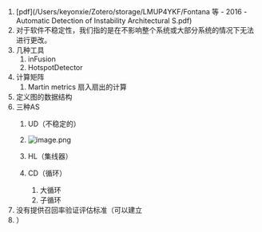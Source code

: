 1. [pdf](/Users/keyonxie/Zotero/storage/LMUP4YKF/Fontana 等 - 2016 - Automatic Detection of Instability Architectural S.pdf)
2. 对于软件不稳定性，我们指的是在不影响整个系统或大部分系统的情况下无法进行更改。
3. 几种工具 
	1. inFusion
	2. HotspotDetector
4. 计算矩阵
	1. Martin metrics 扇入扇出的计算
5. 定义图的数据结构
6. 三种AS
	1. UD（不稳定的）
	2. ![image.png](https://obsidian-keyon.oss-cn-beijing.aliyuncs.com/pictures/20231108204211.png)

	3. HL（集线器）
	4. CD（循环）
		1. 大循环
		2. 子循环
7. 没有提供召回率验证评估标准（可以建立
8. ）